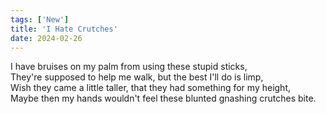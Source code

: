 ```yaml
---
tags: ['New']
title: 'I Hate Crutches'
date: 2024-02-26
---
```


I have bruises on my palm from using these stupid sticks,  
They're supposed to help me walk, but the best I'll do is limp,  
Wish they came a little taller, that they had something for my height,  
Maybe then my hands wouldn't feel these blunted gnashing crutches bite.

